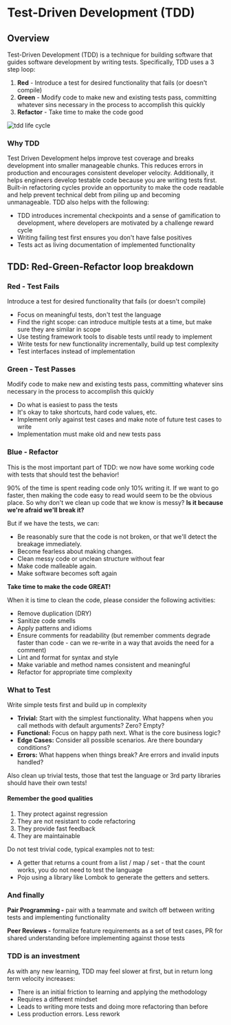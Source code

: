# Test-Driven Development (TDD)
## Overview

Test-Driven Development (TDD) is a technique for building software that guides software development by writing tests. Specifically, TDD uses a 3 step loop:

1) **Red** - Introduce a test for desired functionality that fails (or doesn't compile)
2) **Green** - Modify code to make new and existing tests pass, committing whatever sins necessary in the process to accomplish this quickly
3) **Refactor** - Take time to make the code good

![tdd life cycle](/img/article/tdd-life-cycle.png)

### Why TDD

Test Driven Development helps improve test coverage and breaks development into smaller manageable chunks. This reduces errors in production and encourages consistent developer velocity. Additionally, it helps engineers develop testable code because you are writing tests first. Built-in refactoring cycles provide an opportunity to make the code readable and help prevent technical debt from piling up and becoming unmanageable. TDD also helps with the following:

* TDD introduces incremental checkpoints and a sense of gamification to development, where developers are motivated by a challenge reward cycle
* Writing failing test first ensures you don't have false positives
* Tests act as living documentation of implemented functionality

## TDD: Red-Green-Refactor loop breakdown

### Red - Test Fails

Introduce a test for desired functionality that fails (or doesn't compile)

* Focus on meaningful tests, don't test the language
* Find the right scope: can introduce multiple tests at a time, but make sure they are similar in scope
* Use testing framework tools to disable tests until ready to implement
* Write tests for new functionality incrementally, build up test complexity
* Test interfaces instead of implementation

### Green - Test Passes

Modify code to make new and existing tests pass, committing whatever sins necessary in the process to accomplish this quickly

* Do what is easiest to pass the tests
* It's okay to take shortcuts, hard code values, etc.
* Implement only against test cases and make note of future test cases to write
* Implementation must make old and new tests pass

### Blue - Refactor

This is the most important part of TDD: we now have some working code with tests that should test the behavior!

90% of the time is spent reading code only 10% writing it.  If we want to go faster, then making the code easy to read would seem to be the obvious place. So why don't we clean up code that we know is messy? **Is it because we're afraid we'll break it?**

But if we have the tests, we can:

* Be reasonably sure that the code is not broken, or that we'll detect the breakage immediately.
* Become fearless about making changes.
* Clean messy code or unclean structure without fear
* Make code malleable again.
* Make software becomes soft again

**Take time to make the code GREAT!**

When it is time to clean the code, please consider the following activities:

* Remove duplication (DRY)
* Sanitize code smells
* Apply patterns and idioms
* Ensure comments for readability (but remember comments degrade faster than code - can we re-write in a way that avoids the need for a comment)
* Lint and format for syntax and style
* Make variable and method names consistent and meaningful
* Refactor for appropriate time complexity

### What to Test

Write simple tests first and build up in complexity

* **Trivial:** Start with the simplest functionality. What happens when you call methods with default arguments? Zero? Empty?
* **Functional:** Focus on happy path next. What is the core business logic?
* **Edge Cases:** Consider all possible scenarios. Are there boundary conditions?
* **Errors:** What happens when things break? Are errors and invalid inputs handled?

Also clean up trivial tests, those that test the language or 3rd party libraries should have their own tests!

#### Remember the good qualities

1. They protect against regression
2. They are not resistant to code refactoring
3. They provide fast feedback
4. They are maintainable

Do not test trivial code, typical examples not to test:

* A getter that returns a count from a list / map / set - that the count works, you do not need to test the language
* Pojo using a library like Lombok to generate the getters and setters.

### And finally

**Pair Programming -** pair with a teammate and switch off between writing tests and implementing functionality

**Peer Reviews -** formalize feature requirements as a set of test cases, PR for shared understanding before implementing against those tests

### TDD is an investment

As with any new learning, TDD may feel slower at first, but in return long term velocity increases:

* There is an initial friction to learning and applying the methodology
* Requires a different mindset
* Leads to writing more tests and doing more refactoring than before
* Less production errors. Less rework

<!-- ## Additional Resources

* [YouTube - DevTernity 2017: Ian Cooper - TDD, Where Did It All Go Wrong](https://www.youtube.com/watch?v=EZ05e7EMOLM)
* [YouTube - DEVOXX 2017: Effective Unit Testing by Eliotte Rusty Harold](https://www.youtube.com/watch?v=fr1E9aVnBxw)
* [Book - Test Driven Development](https://www.goodreads.com/book/show/387190.Test_Driven_Development)
* [Kata-log - Katas to learn on TDD](https://kata-log.rocks/tdd) -->

